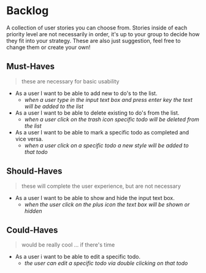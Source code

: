 # Backlog

A collection of user stories you can choose from.  Stories inside of each priority level are not necessarily in order, it's up to your group to decide how they fit into your strategy.  These are also just suggestion, feel free to change them or create your own!

## Must-Haves

> these are necessary for basic usability

- As a user I want to be able to add new to do's to the list.
  - _when a user type in the input text box and press enter key the text will be added to the list_
- As a user I want to be able to delete existing to do's from the list.
  - _when a user click on the trash icon specific todo will be deleted from the list_
- As a user I want to be able to mark a specific todo as completed and vice versa. 
  - _when a user click on a specific todo a new style will be added to that todo_

## Should-Haves

> these will complete the user experience, but are not necessary

- As a user I want to be able to show and hide the input text box.
  - _when the user click on the plus icon the text box will be shown or hidden_

## Could-Haves

> would be really cool ... if there's time

- As a user i want to be able to edit a specific todo.
  - _the user can edit a specific todo via double clicking on that todo_
